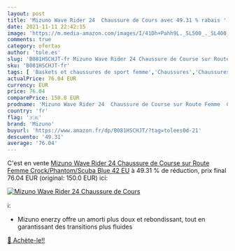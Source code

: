 ```yaml
---
layout: post
title: 'Mizuno Wave Rider 24  Chaussure de Cours avec 49.31 % rabais '
date: 2021-11-11 22:42:15
image: 'https://m.media-amazon.com/images/I/41Dh+Pahh9L._SL500_._SL400_.jpg'
comments: true
category: ofertas
author: 'tole.es'
slug: 'B081HSCHJT-fr Mizuno Wave Rider 24 Chaussure de Course sur Route Femme...'
sku: 'B081HSCHJT-fr'
tags: [ 'Baskets et chaussures de sport femme','Chaussures','Chaussures de running femme','Chaussures de running sur route femme','Chaussures de sport femme','Chaussures et Sacs','Chaussures femme','mizuno', ]
actualPrice: 76.04 EUR
currency: EUR
price: 76.04
comparePrice: 150.0 EUR
prodname: 'Mizuno Wave Rider 24  Chaussure de Course sur Route Femme  Crock/Phantom/Scuba Blue  42 EU'
country: 'fr'
flag: '🇫🇷'
brand: 'Mizuno'
buyurl: 'https://www.amazon.fr/dp/B081HSCHJT/?tag=tolees0d-21'
descuento: '49.31'
average: '76.04'
---
```


C'est en vente [Mizuno Wave Rider 24  Chaussure de Course sur Route Femme  Crock/Phantom/Scuba Blue  42 EU](https://www.amazon.fr/dp/B081HSCHJT/?tag=tolees0d-21)  à  49.31 % de réduction, prix final  76.04 EUR (original: 150.0 EUR) ici:

[![Mizuno Wave Rider 24  Chaussure de Cours](https://m.media-amazon.com/images/I/41Dh+Pahh9L._SL500_._SL400_.jpg)](https://www.amazon.fr/dp/B081HSCHJT/?tag=tolees0d-21)

ℹ️:

- Mizuno enerzy offre un amorti plus doux et rebondissant, tout en garantissant des transitions plus fluides

[🛒 Achète-le!!](https://www.amazon.fr/dp/B081HSCHJT/?tag=tolees0d-21)
